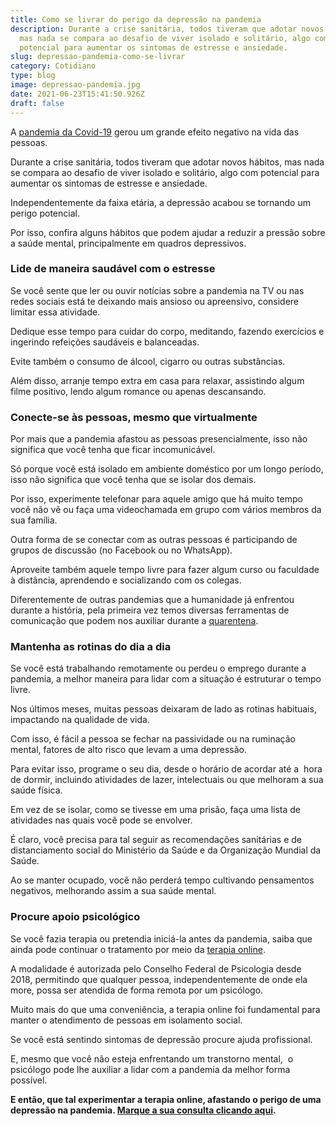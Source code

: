 ```yaml
---
title: Como se livrar do perigo da depressão na pandemia
description: Durante a crise sanitária, todos tiveram que adotar novos hábitos,
  mas nada se compara ao desafio de viver isolado e solitário, algo com
  potencial para aumentar os sintomas de estresse e ansiedade.
slug: depressao-pandemia-como-se-livrar
category: Cotidiano
type: blog
image: depressao-pandemia.jpg
date: 2021-06-23T15:41:50.926Z
draft: false
---
```


A [pandemia da Covid-19](https://yuribusin.com.br/como-lidar-com-a-histeria-coletiva-por-conta-da-covid-19/) gerou um grande efeito negativo na vida das pessoas.

Durante a crise sanitária, todos tiveram que adotar novos hábitos, mas nada se compara ao desafio de viver isolado e solitário, algo com potencial para aumentar os sintomas de estresse e ansiedade.

Independentemente da faixa etária, a depressão acabou se tornando um perigo potencial.

Por isso, confira alguns hábitos que podem ajudar a reduzir a pressão sobre a saúde mental, principalmente em quadros depressivos.

### Lide de maneira saudável com o estresse

Se você sente que ler ou ouvir notícias sobre a pandemia na TV ou nas redes sociais está te deixando mais ansioso ou apreensivo, considere limitar essa atividade.

Dedique esse tempo para cuidar do corpo, meditando, fazendo exercícios e ingerindo refeições saudáveis e balanceadas.

Evite também o consumo de álcool, cigarro ou outras substâncias.

Além disso, arranje tempo extra em casa para relaxar, assistindo algum filme positivo, lendo algum romance ou apenas descansando.

### Conecte-se às pessoas, mesmo que virtualmente

Por mais que a pandemia afastou as pessoas presencialmente, isso não significa que você tenha que ficar incomunicável.

Só porque você está isolado em ambiente doméstico por um longo período, isso não significa que você tenha que se isolar dos demais.

Por isso, experimente telefonar para aquele amigo que há muito tempo você não vê ou faça uma videochamada em grupo com vários membros da sua família.

Outra forma de se conectar com as outras pessoas é participando de grupos de discussão (no Facebook ou no WhatsApp).

Aproveite também aquele tempo livre para fazer algum curso ou faculdade à distância, aprendendo e socializando com os colegas.

Diferentemente de outras pandemias que a humanidade já enfrentou durante a história, pela primeira vez temos diversas ferramentas de comunicação que podem nos auxiliar durante a [quarentena](https://yuribusin.com.br/12-dicas-saude-mental-quarentena/).

### Mantenha as rotinas do dia a dia

Se você está trabalhando remotamente ou perdeu o emprego durante a pandemia, a melhor maneira para lidar com a situação é estruturar o tempo livre.

Nos últimos meses, muitas pessoas deixaram de lado as rotinas habituais, impactando na qualidade de vida.

Com isso, é fácil a pessoa se fechar na passividade ou na ruminação mental, fatores de alto risco que levam a uma depressão.

Para evitar isso, programe o seu dia, desde o horário de acordar até a  hora de dormir, incluindo atividades de lazer, intelectuais ou que melhoram a sua saúde física.

Em vez de se isolar, como se tivesse em uma prisão, faça uma lista de atividades nas quais você pode se envolver.

É claro, você precisa para tal seguir as recomendações sanitárias e de distanciamento social do Ministério da Saúde e da Organização Mundial da Saúde.

Ao se manter ocupado, você não perderá tempo cultivando pensamentos negativos, melhorando assim a sua saúde mental.

### Procure apoio psicológico

Se você fazia terapia ou pretendia iniciá-la antes da pandemia, saiba que ainda pode continuar o tratamento por meio da [terapia online](https://yuribusin.com.br/quais-as-vantagens-de-fazer-terapia-com-um-psicologo-a-distancia/).

A modalidade é autorizada pelo Conselho Federal de Psicologia desde 2018, permitindo que qualquer pessoa, independentemente de onde ela more, possa ser atendida de forma remota por um psicólogo.

Muito mais do que uma conveniência, a terapia online foi fundamental para manter o atendimento de pessoas em isolamento social.

Se você está sentindo sintomas de depressão procure ajuda profissional.

E, mesmo que você não esteja enfrentando um transtorno mental,  o psicólogo pode lhe auxiliar a lidar com a pandemia da melhor forma possível.

**E então, que tal experimentar a terapia online, afastando o perigo de uma depressão na pandemia. [Marque a sua consulta clicando aqui](https://yuribusin.com.br/contato/).**
